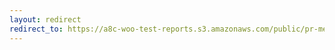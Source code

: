 ```yaml
---
layout: redirect
redirect_to: https://a8c-woo-test-reports.s3.amazonaws.com/public/pr-merge/41220/e2e/index.html
---
```

